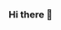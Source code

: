 ### Hi there 👋

<!--
**SeanAMcKinney/SeanAMcKinney** is a ✨ _special_ ✨ repository because its `README.md` (this file) appears on your GitHub profile.

Here are some ideas to get you started:
https://api.daily.dev/devcards/b04cd331e8b74d1eab7cbda0eb9de812.png?r=sue
-->
